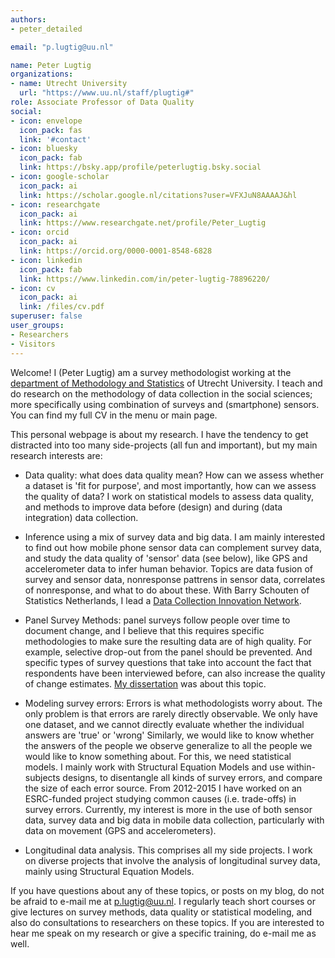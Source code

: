 ```yaml
---
authors:
- peter_detailed

email: "p.lugtig@uu.nl"

name: Peter Lugtig
organizations:
- name: Utrecht University
  url: "https://www.uu.nl/staff/plugtig#"
role: Associate Professor of Data Quality
social:
- icon: envelope
  icon_pack: fas
  link: '#contact'
- icon: bluesky
  icon_pack: fab
  link: https://bsky.app/profile/peterlugtig.bsky.social
- icon: google-scholar
  icon_pack: ai
  link: https://scholar.google.nl/citations?user=VFXJuN8AAAAJ&hl
- icon: researchgate
  icon_pack: ai
  link: https://www.researchgate.net/profile/Peter_Lugtig
- icon: orcid
  icon_pack: ai
  link: https://orcid.org/0000-0001-8548-6828
- icon: linkedin
  icon_pack: fab
  link: https://www.linkedin.com/in/peter-lugtig-78896220/
- icon: cv
  icon_pack: ai
  link: /files/cv.pdf
superuser: false
user_groups:
- Researchers
- Visitors
---
```


Welcome! I (Peter Lugtig) am a survey methodologist working at the [department of Methodology and Statistics](https://www.uu.nl/en/organisation/methodology-and-statistics) of Utrecht University. I teach and do research on the methodology of data collection in the social sciences; more specifically using  combination of surveys and (smartphone) sensors. You can find my full CV in the menu or main page.

This personal webpage is about my research. I have the tendency to get distracted into too many side-projects (all fun and important), but my main research interests are:

* Data quality: what does data quality mean? How can we assess whether a dataset is 'fit for purpose', and most importantly, how can we assess the quality of data? I work on statistical models to assess data quality, and methods to improve data before (design) and during (data integration) data collection.

* Inference using a mix of survey data and big data. I am mainly interested to find out how mobile phone sensor data can complement survey data, and study the data quality of 'sensor' data (see below), like GPS and accelerometer data to infer human behavior. Topics are data fusion of survey and sensor data, nonresponse pattrens in sensor data, correlates of nonresponse, and what to do about these. With Barry Schouten of Statistics Netherlands, I lead a [Data Collection Innovation Network](https://win.sites.uu.nl/).

* Panel Survey Methods: panel surveys follow people over time to document change, and I believe that this requires specific methodologies to make sure the resulting data are of high quality. For example, selective drop-out from the panel should be prevented. And specific types of survey questions that take into account the fact that respondents have been interviewed before, can also increase the quality of change estimates. [My dissertation](https://www.google.com/url?sa=t&rct=j&q=&esrc=s&source=web&cd=2&cad=rja&uact=8&ved=2ahUKEwitsMjYxJfnAhVJblAKHYE7C1UQFjABegQIAxAB&url=https%3A%2F%2Fdspace.library.uu.nl%2Fbitstream%2Fhandle%2F1874%2F221962%2Flugtig.pdf%3Fsequence%3D2&usg=AOvVaw2MQtkcF4gW-AMyFT9alUVe) was about this topic.

* Modeling survey errors: Errors is what methodologists worry about. The only problem is that errors are rarely directly observable. We only have one dataset, and we cannot directly evaluate whether the individual answers are 'true' or 'wrong'  Similarly, we would like to know whether the answers of the people we observe generalize to all the people we would like to know something about. For this, we need statistical models. I mainly work with Structural Equation Models and use within-subjects designs, to disentangle all kinds of survey errors, and compare the size of each error source.  From 2012-2015 I  have worked on an ESRC-funded project studying common causes (i.e. trade-offs) in survey errors. Currently, my interest is more in the use of both sensor data, survey data and big data in mobile data collection, particularly with data on movement (GPS and accelerometers).

* Longitudinal data analysis. This comprises all my side projects. I work on diverse projects that involve the analysis of longitudinal survey data, mainly using Structural Equation Models.

If you have questions about any of these topics, or posts on my blog, do not be afraid to e-mail me at <p.lugtig@uu.nl>. I regularly teach short courses or give lectures on survey methods, data quality or statistical modeling, and also do consultations to researchers on these topics. If you are interested to hear me speak on my research or give a specific training, do e-mail me as well.
